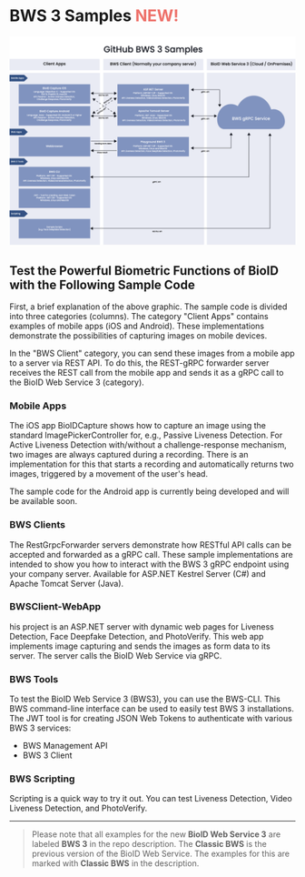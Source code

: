 # BWS 3 Samples <span style="color:#ee726b">NEW!</span>

![BWS 3 Samples Overview](https://github.com/BioID-GmbH/.github/blob/main/images/BWS3-Samples.png)

## Test the Powerful Biometric Functions of BioID with the Following Sample Code

First, a brief explanation of the above graphic. The sample code is divided into three categories (columns). The category "Client Apps" contains examples of mobile apps (iOS and Android). 
These implementations demonstrate the possibilities of capturing images on mobile devices.

In the "BWS Client" category, you can send these images from a mobile app to a server via REST API. To do this, the REST-gRPC forwarder server receives the REST call from the mobile app and sends it as a gRPC call to the BioID Web Service 3 (category).

### Mobile Apps
The iOS app BioIDCapture shows how to capture an image using the standard ImagePickerController for, e.g., Passive Liveness Detection. 
For Active Liveness Detection with/without a challenge-response mechanism, two images are always captured during a recording. 
There is an implementation for this that starts a recording and automatically returns two images, triggered by a movement of the user's head.

The sample code for the Android app is currently being developed and will be available soon.

### BWS Clients
The RestGrpcForwarder servers demonstrate how RESTful API calls can be accepted and forwarded as a gRPC call. These sample implementations are 
intended to show you how to interact with the BWS 3 gRPC endpoint using your company server. Available for ASP.NET Kestrel Server (C#) and Apache Tomcat Server (Java).

### BWSClient-WebApp 
his project is an ASP.NET server with dynamic web pages for Liveness Detection, Face Deepfake Detection, and PhotoVerify. This web app implements image capturing and sends the images as form data to its server. 
The server calls the BioID Web Service via gRPC.

### BWS Tools
To test the BioID Web Service 3 (BWS3), you can use the BWS-CLI. This BWS command-line interface can be used to easily test BWS 3 installations. 
The JWT tool is for creating JSON Web Tokens to authenticate with various BWS 3 services:
* BWS Management API
* BWS 3 Client


### BWS Scripting
Scripting is a quick way to try it out. You can test Liveness Detection, Video Liveness Detection, and PhotoVerify.

---

> Please note that all examples for the new **BioID Web Service 3** are labeled **BWS 3** in the repo description. 
> The **Classic BWS** is the previous version of the BioID Web Service. The examples for this are marked with **Classic BWS** in the description. 



[bioidaccountregister]: https://account.bioid.com/Account/Register "Register a BioID account" 
[trial]: https://bwsportal.bioid.com/register "Register for a trial instance"
[bwsportal]: https://bwsportal.bioid.com "BWS Portal"
[liveness]: https://developer.bioid.com/bws/grpc/livenessdetection/ "Presentation attack detection."
[photoverify]: https://developer.bioid.com/bws/grpc/photoverify/ "PhotoVerify"
[videoliveness]: https://developer.bioid.com/bws/grpc/videolivenessdetection/ "Presentation attack detection in videos."
[playground]: https://playground.bioid.com "BioID Playground"
